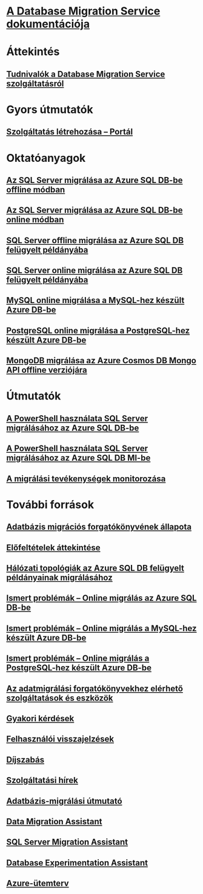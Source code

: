 # [A Database Migration Service dokumentációja](index.yml)

# Áttekintés
## [Tudnivalók a Database Migration Service szolgáltatásról](dms-overview.md)

# Gyors útmutatók
## [Szolgáltatás létrehozása – Portál](quickstart-create-data-migration-service-portal.md)

# Oktatóanyagok
## [Az SQL Server migrálása az Azure SQL DB-be offline módban](tutorial-sql-server-to-azure-sql.md)
## [Az SQL Server migrálása az Azure SQL DB-be online módban](tutorial-sql-server-azure-sql-online.md)
## [SQL Server offline migrálása az Azure SQL DB felügyelt példányába](tutorial-sql-server-to-managed-instance.md)
## [SQL Server online migrálása az Azure SQL DB felügyelt példányába](tutorial-sql-server-managed-instance-online.md)
## [MySQL online migrálása a MySQL-hez készült Azure DB-be](tutorial-mysql-azure-mysql-online.md)
## [PostgreSQL online migrálása a PostgreSQL-hez készült Azure DB-be](tutorial-postgresql-azure-postgresql-online.md)
## [MongoDB migrálása az Azure Cosmos DB Mongo API offline verziójára](tutorial-mongodb-cosmos-db.md)

# Útmutatók
## [A PowerShell használata SQL Server migrálásához az Azure SQL DB-be](howto-sql-server-to-azure-sql-powershell.md)
## [A PowerShell használata SQL Server migrálásához az Azure SQL DB MI-be](howto-sql-server-to-azure-sql-mi-powershell.md)
## [A migrálási tevékenységek monitorozása](how-to-monitor-migration-activity.md)

# További források
## [Adatbázis migrációs forgatókönyvének állapota](resource-scenario-status.md)
## [Előfeltételek áttekintése](pre-reqs.md)
## [Hálózati topológiák az Azure SQL DB felügyelt példányainak migrálásához](resource-network-topologies.md)
## [Ismert problémák – Online migrálás az Azure SQL DB-be](known-issues-azure-sql-online.md)
## [Ismert problémák – Online migrálás a MySQL-hez készült Azure DB-be](known-issues-azure-mysql-online.md)
## [Ismert problémák – Online migrálás a PostgreSQL-hez készült Azure DB-be](known-issues-azure-postgresql-online.md)
## [Az adatmigrálási forgatókönyvekhez elérhető szolgáltatások és eszközök](dms-tools-matrix.md)
## [Gyakori kérdések](faq.md)
## [Felhasználói visszajelzések](https://feedback.azure.com/forums/906100-azure-database-migration-service)
## [Díjszabás](https://aka.ms/dms-pricing)
## [Szolgáltatási hírek](https://azure.microsoft.com/updates/?product=database-migration)
## [Adatbázis-migrálási útmutató](https://aka.ms/datamigration)
## [Data Migration Assistant](https://aka.ms/dma)
## [SQL Server Migration Assistant](https://aka.ms/ssma)
## [Database Experimentation Assistant](https://aka.ms/dea-docs)
## [Azure-ütemterv](https://azure.microsoft.com/roadmap/)
